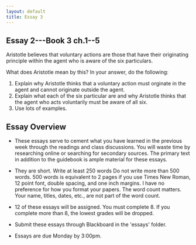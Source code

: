 ```yaml
---
layout: default
title: Essay 3
---
```


## Essay 2---Book 3 ch.1--5

Aristotle believes that voluntary actions are those that have their originating principle within the agent who is aware of the six particulars. 

What does Aristotle mean by this? In your answer, do the following: 

1. Explain why Aristotle thinks that a voluntary action must orginate in the agent and cannot originate outside the agent. 
2. Explain what each of the six particular are and why Aristotle thinks that the agent who acts voluntarily must be aware of all six. 
3. Use lots of examples.  


## Essay Overview

+ These essays serve to cement what you have learned in the previous week through the readings and class discussions. You will waste time by researching online or searching for secondary sources. The primary text in addition to the guidebook is ample material for these essays.

+ They are short. Write at least 250 words Do not write more than 500 words. 500 words is equivalent to 2 pages if you use Times New Roman, 12 point font, double spacing, and one inch margins. I have no preference for how you format your papers. The word count matters. Your name, titles, dates, etc., are not part of the word count. 

+ 12 of these essays will be assigned. You must complete 8. If you complete more than 8, the lowest grades will be dropped.

+ Submit these essays through Blackboard in the 'essays' folder. 

+ Essays are due Monday by 3:00pm. 





 